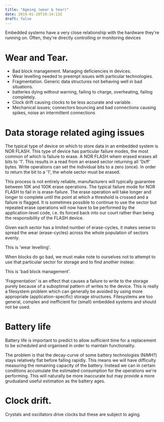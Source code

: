 ```yaml
---
title: "Ageing (wear & tear)"
date: 2019-01-20T19:14:13Z
draft: false
---
```


Embedded systems have a very close relationship with the hardware they're running on.
Often, they're directly controlling or monitoring devices

# Wear and Tear.
- Bad block management. Managing deficiencies in devices.
- Wear levelling needed to preempt issues with particular technologies.
- Fragmentation. Generic data structures not behaving well in bad situations.
- batteries dying without warning, failing to charge, overheating, failing completely.
- Clock drift causing clocks to be less accurate and variable.
- Mechanical issues; connectors bouncing and bad connections causing spikes, noise an intermittent connections

# Data storage related aging issues

The typical type of device on which to store data in an embedded system is NOR FLASH. This type of device
has particular failure modes, the most common of which is failure to erase.
A NOR FLASH whem erased erases all bits to '1'. This results in a read from an erased sector returning all
'0xff' bytes.
Write operations can set the individual bits to a zero (once). In order to return the bit to a '1', the whole
sector must be erased.

This process is not entirely reliable, manufacturers will typically guarantee between 10K and 100K erase 
operations.
The typical failure mode for NOR FLASH to fail in is erase-failure. The erase operation will take longer
and longer to complete until the point at which a threshold is crossed and a failure is flagged.
It is sometimes possible to continue to use the sector but repeated erase operations will now have to 
be performed by the application-level code, i.e. its forced back into our court rather than being the responsibility
of the FLASH device.

Given each sector has a limited number of erase-cycles, it makes sense to spread the wear (erase-cycles) across
the whole population of sectors evenly.

This is 'wear levelling'.

When blocks do go bad, we must make note to ourselves not to attempt to use that particular sector for 
storage and to find another instear.

This is 'bad block management'.

'Fragmentation' is an effect that causes a failure to write to the storage purely because of a suboptimal
pattern of writes to the device. This is really a filesystem problem which can generally be avoided by using
more appropriate (application-specific) storage structures.
Filesystems are too general, complex and inefficient for (small) embedded systems and should not be used.


# Battery life

Battery life is important to predict to allow sufficient time for a replacement to be scheduled and 
organised in order to maintain functionality.

The problem is that the decay-curve of some battery technologies (NiMH?) stays relatively flat before falling
rapidly. This means we will have difficulty measuring the remaining capacity of the battery.
Instead we can in certain conditions accumulate the estimated consumption for the operations we're performing.
This will naturally be more inaccurate but may provide a more grudualand useful estimation as the battery ages.


# Clock drift.

Crystals and oscillators drive clocks but these are subject to aging.




